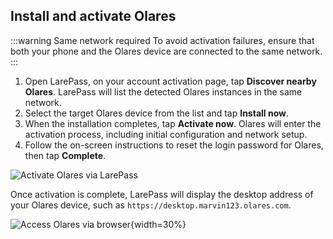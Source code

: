 ## Install and activate Olares
:::warning Same network required
To avoid activation failures, ensure that both your phone and the Olares device are connected to the same network.
:::

1. Open LarePass, on your account activation page, tap **Discover nearby Olares**. LarePass will list the detected Olares instances in the same network.
2. Select the target Olares device from the list and tap **Install now**.
3. When the installation completes, tap **Activate now**. Olares will enter the activation process, including initial configuration and network setup.
4. Follow the on-screen instructions to reset the login password for Olares, then tap **Complete**.

![Activate Olares via LarePass](/images/manual/get-started/activate-olares-mdns.png#bordered)

Once activation is complete, LarePass will display the desktop address of your Olares device, such as `https://desktop.marvin123.olares.com`.

![Access Olares via browser](/images/manual/get-started/access-olares-via-browser.png#bordered){width=30%}

<!--@include: ./log-in-to-olares.md-->